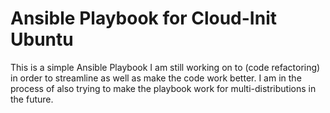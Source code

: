 # Ansible Playbook for Cloud-Init Ubuntu

This is a simple Ansible Playbook I am still working on to (code refactoring) in order to streamline as well as make the code work better. I am in the process of also trying to make the playbook work for multi-distributions in the future.
